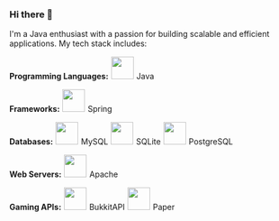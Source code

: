 ### Hi there 👋

I'm a Java enthusiast with a passion for building scalable and efficient applications. My tech stack includes:

**Programming Languages:**
<img src="https://cdn.jsdelivr.net/gh/devicons/devicon@latest/icons/java/java-original-wordmark.svg" width="40" height="40" style="border: 1px solid #FFFFFF;" /> Java

**Frameworks:**
<img src="https://cdn.jsdelivr.net/gh/devicons/devicon@latest/icons/spring/spring-original.svg" width="40" height="40" style="border: 1px solid #FFFFFF;" /> Spring

**Databases:**
<img src="https://cdn.jsdelivr.net/gh/devicons/devicon@latest/icons/mysql/mysql-plain-wordmark.svg" width="40" height="40" style="border: 1px solid #FFFFFF;" /> MySQL
<img src="https://cdn.jsdelivr.net/gh/devicons/devicon@latest/icons/sqlite/sqlite-original-wordmark.svg" width="40" height="40" style="border: 1px solid #FFFFFF;" /> SQLite
<img src="https://cdn.jsdelivr.net/gh/devicons/devicon@latest/icons/postgresql/postgresql-plain-wordmark.svg" width="40" height="40" style="border: 1px solid #FFFFFF;" /> PostgreSQL

**Web Servers:**
<img src="https://cdn.jsdelivr.net/gh/devicons/devicon@latest/icons/apache/apache-plain-wordmark.svg" width="40" height="40" style="border: 1px solid #FFFFFF;" /> Apache

**Gaming APIs:**
<img src="https://cdn.jsdelivr.net/gh/devicons/devicon@latest/icons/bukkit/bukkit-plain-wordmark.svg" width="40" height="40" style="border: 1px solid #FFFFFF;" /> BukkitAPI
<img src="https://cdn.jsdelivr.net/gh/devicons/devicon@latest/icons/paper/paper-plain-wordmark.svg" width="40" height="40" style="border: 1px solid #FFFFFF;" /> Paper

